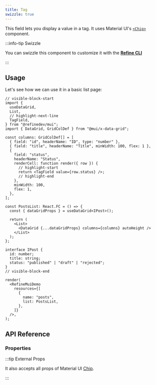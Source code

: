 ```yaml
---
title: Tag
swizzle: true
---
```


This field lets you display a value in a tag. It uses Material UI's [`<Chip>`](https://mui.com/material-ui/react-chip/#main-content) component.

:::info-tip Swizzle

You can swizzle this component to customize it with the [**Refine CLI**](/docs/packages/list-of-packages)

:::

## Usage

Let's see how we can use it in a basic list page:

```tsx live url=http://localhost:3000/posts previewHeight=340px
// visible-block-start
import {
  useDataGrid,
  List,
  // highlight-next-line
  TagField,
} from "@refinedev/mui";
import { DataGrid, GridColDef } from "@mui/x-data-grid";

const columns: GridColDef[] = [
  { field: "id", headerName: "ID", type: "number" },
  { field: "title", headerName: "Title", minWidth: 100, flex: 1 },
  {
    field: "status",
    headerName: "Status",
    renderCell: function render({ row }) {
      // highlight-start
      return <TagField value={row.status} />;
      // highlight-end
    },
    minWidth: 100,
    flex: 1,
  },
];

const PostsList: React.FC = () => {
  const { dataGridProps } = useDataGrid<IPost>();

  return (
    <List>
      <DataGrid {...dataGridProps} columns={columns} autoHeight />
    </List>
  );
};

interface IPost {
  id: number;
  title: string;
  status: "published" | "draft" | "rejected";
}
// visible-block-end

render(
  <RefineMuiDemo
    resources={[
      {
        name: "posts",
        list: PostsList,
      },
    ]}
  />,
);
```

## API Reference

### Properties

<PropsTable module="@refinedev/mui/TagField" value-description="Tag content" />

:::tip External Props

It also accepts all props of Material UI [Chip](https://mui.com/material-ui/react-chip/#main-content).

:::
